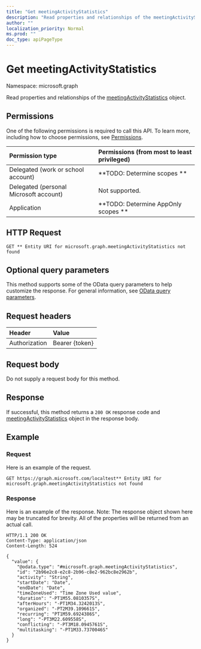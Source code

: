 ```yaml
---
title: "Get meetingActivityStatistics"
description: "Read properties and relationships of the meetingActivityStatistics object."
author: ""
localization_priority: Normal
ms.prod: ""
doc_type: apiPageType
---
```


# Get meetingActivityStatistics

Namespace: microsoft.graph

Read properties and relationships of the [meetingActivityStatistics](../resources/meetingactivitystatistics.md) object.

## Permissions
One of the following permissions is required to call this API. To learn more, including how to choose permissions, see [Permissions](/concepts/permissions-reference.md).

|Permission type|Permissions (from most to least privileged)|
|:---|:---|
|Delegated (work or school account)|**TODO: Determine scopes **|
|Delegated (personal Microsoft account)|Not supported.|
|Application|**TODO: Determine AppOnly scopes **|

## HTTP Request
<!-- {
  "blockType": "ignored"
}
-->
``` http
GET ** Entity URI for microsoft.graph.meetingActivityStatistics not found
```

## Optional query parameters
This method supports some of the OData query parameters to help customize the response. For general information, see [OData query parameters](/graph/query-parameters).

## Request headers
|Header|Value|
|:---|:---|
|Authorization|Bearer {token}|

## Request body
Do not supply a request body for this method.

## Response
If successful, this method returns a `200 OK` response code and [meetingActivityStatistics](../resources/meetingactivitystatistics.md) object in the response body.

## Example

### Request
Here is an example of the request.
<!-- {
  "blockType": "request",
  "name": "get_meetingactivitystatistics"
}
-->
``` http
GET https://graph.microsoft.com/localtest** Entity URI for microsoft.graph.meetingActivityStatistics not found
```

### Response
Here is an example of the response. Note: The response object shown here may be truncated for brevity. All of the properties will be returned from an actual call.
<!-- {
  "blockType": "response",
  "truncated": true,
  "@odata.type": "microsoft.graph.meetingActivityStatistics"
}
-->
``` http
HTTP/1.1 200 OK
Content-Type: application/json
Content-Length: 524

{
  "value": {
    "@odata.type": "#microsoft.graph.meetingActivityStatistics",
    "id": "2b96e2c8-e2c8-2b96-c8e2-962bc8e2962b",
    "activity": "String",
    "startDate": "Date",
    "endDate": "Date",
    "timeZoneUsed": "Time Zone Used value",
    "duration": "-PT1M55.0810357S",
    "afterHours": "-PT1M34.3242013S",
    "organized": "-PT2M39.109661S",
    "recurring": "PT1M59.6924386S",
    "long": "-PT3M22.609558S",
    "conflicting": "-PT3M18.0945761S",
    "multitasking": "-PT1M33.7370046S"
  }
}
```


